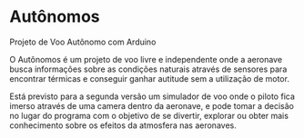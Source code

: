 # Autônomos
Projeto de Voo Autônomo com Arduino

O Autônomos é um projeto de voo livre e independente onde a aeronave busca informações sobre as condições naturais através de sensores para encontrar térmicas e conseguir ganhar autitude sem a utilização de motor.

Está previsto para a segunda versão um simulador de voo onde o piloto fica imerso através de uma camera dentro da aeronave, e pode tomar a decisão no lugar do programa com o objetivo de se divertir, explorar ou obter mais conhecimento sobre os efeitos da atmosfera nas aeronaves.
